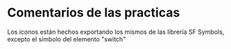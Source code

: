 # Comentarios de las practicas
Los iconos están hechos exportando los mismos de las librería SF Symbols, excepto el símbolo del elemento "switch"
